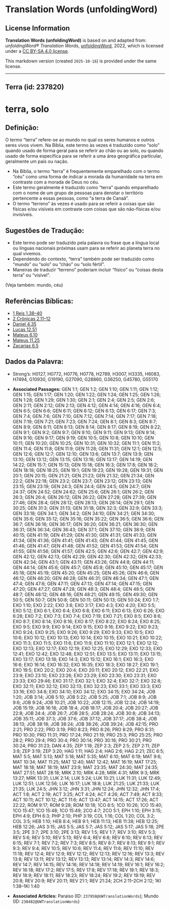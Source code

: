 # Translation Words (unfoldingWord)

## License Information

**Translation Words (unfoldingWord)** is based on and adapted from: _unfoldingWord® Translation Words_, [unfoldingWord](https://unfoldingword.org/utw), 2022, which is licensed under a [CC BY-SA 4.0 license](https://creativecommons.org/licenses/by-sa/4.0/legalcode.en).

This markdown version (created `2025-10-16`) is provided under the same license.



--------------------------------

## Terra (id: 237820)

terra, solo
===========

Definição:
----------

O termo “terra” refere\-se ao mundo no qual os seres humanos e outros seres vivos vivem. Na Bíblia, este termo às vezes é traduzido como “solo” quando usado de forma geral para se referir ao chão ou ao solo, ou quando usado de forma específica para se referir a uma área geográfica particular, geralmente um país ou nação.

* Na Bíblia, o termo “terra” é frequentemente emparelhado com o termo “céu” como uma forma de indicar a morada da humanidade na terra em contraste com a morada de Deus no céu.
* Este termo geralmente é traduzido como “terra” quando emparelhado com o nome de um grupo de pessoas para denotar o território pertencente a essas pessoas, como “a terra de Canaã”.
* O termo “terreno” às vezes é usado para se referir a coisas que são físicas e/ou visíveis em contraste com coisas que são não\-físicas e/ou invisíveis.

Sugestões de Tradução:
----------------------

* Este termo pode ser traduzido pela palavra ou frase que a língua local ou línguas nacionais próximas usam para se referir ao planeta terra no qual vivemos.
* Dependendo do contexto, “terra” também pode ser traduzido como “mundo” ou “solo” ou “chão” ou “solo fértil”.
* Maneiras de traduzir “terreno” poderiam incluir “físico” ou “coisas desta terra” ou “visível”.

(Veja também: mundo, céu)

Referências Bíblicas:
---------------------

* [1 Reis 1\.38–40](https://ref.ly/1Kgs1:38-1Kgs1:40)
* [2 Crônicas 2\.11–12](https://ref.ly/2Chr2:11-2Chr2:12)
* [Daniel 4\.35](https://ref.ly/Dan4:35)
* [Lucas 12\.51](https://ref.ly/Luke12:51)
* [Mateus 6\.10](https://ref.ly/Matt6:10)
* [Mateus 11\.25](https://ref.ly/Matt11:25)
* [Zacarias 6\.5](https://ref.ly/Zech6:5)

Dados da Palavra:
-----------------

* Strong’s: H0127, H0772, H0776, H0778, H2789, H3007, H3335, H6083, H7494, G10930, G19190, G27090, G28860, G36250, G45780, G55170

* **Associated Passages:** GEN 1:1; GEN 1:2; GEN 1:10; GEN 1:11; GEN 1:12; GEN 1:15; GEN 1:17; GEN 1:20; GEN 1:22; GEN 1:24; GEN 1:25; GEN 1:26; GEN 1:28; GEN 1:29; GEN 1:30; GEN 2:1; GEN 2:4; GEN 2:5; GEN 2:6; GEN 2:11; GEN 2:12; GEN 2:13; GEN 4:12; GEN 4:14; GEN 4:16; GEN 6:4; GEN 6:5; GEN 6:6; GEN 6:11; GEN 6:12; GEN 6:13; GEN 6:17; GEN 7:3; GEN 7:4; GEN 7:6; GEN 7:10; GEN 7:12; GEN 7:14; GEN 7:17; GEN 7:18; GEN 7:19; GEN 7:21; GEN 7:23; GEN 7:24; GEN 8:1; GEN 8:3; GEN 8:7; GEN 8:9; GEN 8:11; GEN 8:13; GEN 8:14; GEN 8:17; GEN 8:19; GEN 8:22; GEN 9:1; GEN 9:2; GEN 9:7; GEN 9:10; GEN 9:11; GEN 9:13; GEN 9:14; GEN 9:16; GEN 9:17; GEN 9:19; GEN 10:5; GEN 10:8; GEN 10:10; GEN 10:11; GEN 10:20; GEN 10:25; GEN 10:31; GEN 10:32; GEN 11:1; GEN 11:2; GEN 11:4; GEN 11:8; GEN 11:9; GEN 11:28; GEN 11:31; GEN 12:1; GEN 12:5; GEN 12:6; GEN 12:7; GEN 12:10; GEN 13:6; GEN 13:7; GEN 13:9; GEN 13:10; GEN 13:12; GEN 13:15; GEN 13:16; GEN 13:17; GEN 14:19; GEN 14:22; GEN 15:7; GEN 15:13; GEN 15:18; GEN 16:3; GEN 17:8; GEN 18:2; GEN 18:18; GEN 18:25; GEN 19:1; GEN 19:23; GEN 19:28; GEN 19:31; GEN 20:1; GEN 20:15; GEN 21:21; GEN 21:23; GEN 21:32; GEN 21:34; GEN 22:2; GEN 22:18; GEN 23:2; GEN 23:7; GEN 23:12; GEN 23:13; GEN 23:15; GEN 23:19; GEN 24:3; GEN 24:4; GEN 24:5; GEN 24:7; GEN 24:37; GEN 24:52; GEN 24:62; GEN 25:6; GEN 26:1; GEN 26:2; GEN 26:3; GEN 26:4; GEN 26:12; GEN 26:22; GEN 27:28; GEN 27:39; GEN 27:46; GEN 28:4; GEN 28:12; GEN 28:13; GEN 28:14; GEN 29:1; GEN 30:25; GEN 31:3; GEN 31:13; GEN 31:18; GEN 32:3; GEN 32:9; GEN 33:3; GEN 33:18; GEN 34:1; GEN 34:2; GEN 34:10; GEN 34:21; GEN 34:30; GEN 35:6; GEN 35:12; GEN 35:16; GEN 35:22; GEN 36:5; GEN 36:6; GEN 36:7; GEN 36:16; GEN 36:17; GEN 36:20; GEN 36:21; GEN 36:30; GEN 36:31; GEN 36:34; GEN 36:43; GEN 37:1; GEN 37:10; GEN 38:9; GEN 40:15; GEN 41:19; GEN 41:29; GEN 41:30; GEN 41:31; GEN 41:33; GEN 41:34; GEN 41:36; GEN 41:41; GEN 41:43; GEN 41:44; GEN 41:45; GEN 41:46; GEN 41:47; GEN 41:48; GEN 41:52; GEN 41:53; GEN 41:54; GEN 41:55; GEN 41:56; GEN 41:57; GEN 42:5; GEN 42:6; GEN 42:7; GEN 42:9; GEN 42:12; GEN 42:13; GEN 42:29; GEN 42:30; GEN 42:32; GEN 42:33; GEN 42:34; GEN 43:1; GEN 43:11; GEN 43:26; GEN 44:8; GEN 44:11; GEN 44:14; GEN 45:6; GEN 45:7; GEN 45:8; GEN 45:10; GEN 45:17; GEN 45:18; GEN 45:19; GEN 45:20; GEN 45:25; GEN 45:26; GEN 46:6; GEN 46:12; GEN 46:20; GEN 46:28; GEN 46:31; GEN 46:34; GEN 47:1; GEN 47:4; GEN 47:6; GEN 47:11; GEN 47:13; GEN 47:14; GEN 47:15; GEN 47:20; GEN 47:27; GEN 47:28; GEN 48:3; GEN 48:4; GEN 48:5; GEN 48:7; GEN 48:12; GEN 48:16; GEN 48:21; GEN 49:15; GEN 49:30; GEN 50:5; GEN 50:7; GEN 50:8; GEN 50:11; GEN 50:13; GEN 50:24; EXO 1:7; EXO 1:10; EXO 2:22; EXO 3:8; EXO 3:17; EXO 4:3; EXO 4:20; EXO 5:5; EXO 5:12; EXO 6:1; EXO 6:4; EXO 6:8; EXO 6:11; EXO 6:13; EXO 6:26; EXO 6:28; EXO 7:2; EXO 7:3; EXO 7:4; EXO 7:19; EXO 7:21; EXO 8:5; EXO 8:6; EXO 8:7; EXO 8:14; EXO 8:16; EXO 8:17; EXO 8:22; EXO 8:24; EXO 8:25; EXO 9:5; EXO 9:9; EXO 9:14; EXO 9:15; EXO 9:16; EXO 9:22; EXO 9:23; EXO 9:24; EXO 9:25; EXO 9:26; EXO 9:29; EXO 9:33; EXO 10:5; EXO 10:6; EXO 10:12; EXO 10:13; EXO 10:14; EXO 10:15; EXO 10:21; EXO 10:22; EXO 11:3; EXO 11:5; EXO 11:6; EXO 11:9; EXO 11:10; EXO 12:1; EXO 12:12; EXO 12:13; EXO 12:17; EXO 12:19; EXO 12:25; EXO 12:29; EXO 12:33; EXO 12:41; EXO 12:42; EXO 12:48; EXO 12:51; EXO 13:5; EXO 13:11; EXO 13:15; EXO 13:17; EXO 13:18; EXO 14:3; EXO 15:12; EXO 16:1; EXO 16:3; EXO 16:6; EXO 16:14; EXO 16:32; EXO 16:35; EXO 18:3; EXO 18:27; EXO 19:1; EXO 19:5; EXO 20:2; EXO 20:4; EXO 20:11; EXO 20:12; EXO 22:21; EXO 23:9; EXO 23:10; EXO 23:26; EXO 23:29; EXO 23:30; EXO 23:31; EXO 23:33; EXO 29:46; EXO 31:17; EXO 32:1; EXO 32:4; EXO 32:7; EXO 32:8; EXO 32:11; EXO 32:12; EXO 32:13; EXO 32:23; EXO 33:1; EXO 33:3; EXO 33:16; EXO 34:8; EXO 34:10; EXO 34:12; EXO 34:15; EXO 34:24; JOB 1:20; JOB 3:14; JOB 5:10; JOB 5:22; JOB 5:25; JOB 7:1; JOB 8:9; JOB 9:6; JOB 9:24; JOB 10:21; JOB 10:22; JOB 12:15; JOB 12:24; JOB 14:19; JOB 15:19; JOB 16:18; JOB 18:4; JOB 18:17; JOB 20:4; JOB 20:27; JOB 22:8; JOB 24:4; JOB 26:7; JOB 28:5; JOB 28:24; JOB 30:8; JOB 34:13; JOB 35:11; JOB 37:3; JOB 37:6; JOB 37:12; JOB 37:17; JOB 38:4; JOB 38:13; JOB 38:18; JOB 38:24; JOB 38:26; JOB 39:24; JOB 42:15; PRO 2:21; PRO 2:22; PRO 3:19; PRO 8:23; PRO 8:26; PRO 8:29; PRO 8:31; PRO 10:30; PRO 11:31; PRO 17:24; PRO 21:19; PRO 25:3; PRO 25:25; PRO 28:2; PRO 29:4; PRO 30:4; PRO 30:14; PRO 30:16; PRO 30:21; PRO 30:24; PRO 31:23; DAN 4:35; ZEP 1:18; ZEP 2:3; ZEP 2:5; ZEP 2:11; ZEP 3:8; ZEP 3:19; ZEP 3:20; HAG 1:11; HAG 2:4; HAG 2:6; HAG 2:21; ZEC 6:5; MAT 5:5; MAT 5:13; MAT 5:18; MAT 5:35; MAT 6:10; MAT 6:19; MAT 9:6; MAT 10:34; MAT 11:25; MAT 12:40; MAT 12:42; MAT 16:19; MAT 17:25; MAT 18:18; MAT 18:19; MAT 23:9; MAT 23:35; MAT 24:30; MAT 24:35; MAT 27:51; MAT 28:18; MRK 2:10; MRK 4:28; MRK 4:31; MRK 9:3; MRK 13:27; MRK 13:31; LUK 2:14; LUK 5:24; LUK 10:21; LUK 11:31; LUK 12:49; LUK 12:51; LUK 12:56; LUK 16:17; LUK 18:8; LUK 21:25; LUK 21:33; LUK 21:35; LUK 24:5; JHN 3:12; JHN 3:31; JHN 12:24; JHN 12:32; JHN 17:4; ACT 1:8; ACT 2:19; ACT 3:25; ACT 4:24; ACT 4:26; ACT 7:49; ACT 8:33; ACT 10:11; ACT 10:12; ACT 11:6; ACT 13:47; ACT 14:15; ACT 17:26; ACT 22:22; ROM 9:17; ROM 9:28; ROM 10:18; 1CO 8:5; 1CO 10:26; 1CO 15:40; 1CO 15:47; 1CO 15:48; 1CO 15:49; 2CO 4:7; 2CO 5:1; EPH 1:10; EPH 3:15; EPH 4:9; EPH 6:3; PHP 2:10; PHP 3:19; COL 1:16; COL 1:20; COL 3:2; COL 3:5; HEB 1:10; HEB 8:4; HEB 9:1; HEB 11:13; HEB 11:38; HEB 12:25; HEB 12:26; JAS 3:15; JAS 5:5; JAS 5:7; JAS 5:12; JAS 5:17; JAS 5:18; 2PE 3:5; 2PE 3:7; 2PE 3:10; 2PE 3:13; REV 1:5; REV 1:7; REV 3:10; REV 5:3; REV 5:6; REV 5:10; REV 5:13; REV 6:4; REV 6:8; REV 6:10; REV 6:13; REV 6:15; REV 7:1; REV 7:2; REV 7:3; REV 8:5; REV 8:7; REV 8:13; REV 9:1; REV 9:3; REV 9:4; REV 10:5; REV 10:6; REV 11:4; REV 11:6; REV 11:10; REV 11:18; REV 12:4; REV 12:9; REV 12:12; REV 12:13; REV 12:16; REV 13:3; REV 13:8; REV 13:11; REV 13:12; REV 13:13; REV 13:14; REV 14:3; REV 14:6; REV 14:7; REV 14:15; REV 14:16; REV 14:18; REV 14:19; REV 16:1; REV 16:2; REV 16:18; REV 17:2; REV 17:5; REV 17:8; REV 17:18; REV 18:1; REV 18:3; REV 18:9; REV 18:11; REV 18:23; REV 18:24; REV 19:2; REV 19:19; REV 20:8; REV 20:9; REV 20:11; REV 21:1; REV 21:24; 2CH 2:11–2CH 2:12; 1KI 1:38–1KI 1:40
* **Associated Articles:** Paraíso (ID: `237958@UWTranslationWords`); Mundo (ID: `238482@UWTranslationWords`)

